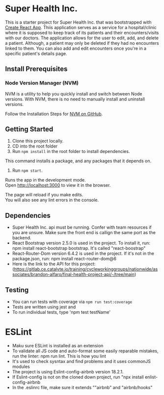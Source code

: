 # Super Health Inc.

This is a starter project for Super Health Inc. that was bootstrapped with [Create React App](https://github.com/facebook/create-react-app).
Thiis application serves as a service for a hospital/clinic where it is supposed to keep track of its patients and their encounters/visits with our doctors. The application allows for the user to edit, add, and delete a patient. Although, a patient may only be deleted if they had no encounters linked to them. You can also add and edit encounters once you're in a specific patient's details page.

## Install Prerequisites

### Node Version Manager (NVM)

NVM is a utility to help you quickly install and switch between Node versions. With NVM, there is no need to manually install and uninstall versions.

Follow the Installation Steps for [NVM on GitHub](https://github.com/coreybutler/nvm-windows).

## Getting Started

1. Clone this project locally.
1. CD into the root folder
1. Run `npm install` in the root folder to install dependencies.

This command installs a package, and any packages that it depends on.

1. Run `npm start`.

Runs the app in the development mode.\
Open [http://localhost:3000](http://localhost:3000) to view it in the browser.

The page will reload if you make edits.\
You will also see any lint errors in the console.

## Dependencies
* Super Health Inc. api must be running. Confer with team resources if you are unsure. Make sure the front end is callign the same port as the backend.
* React Bootstrap version 2.5.0 is used in the project. To install it, run: npm install react-bootstrap bootstrap. It's called "react-boostrap"
* React-Router-Dom version 6.4.2 is used in the project. If it's not in the package.json, run: npm install react-router-dom@6
* Here is the link to the API for this project: (https://gitlab.ce.catalyte.io/training/cycleworkinggroups/nationwide/associates/brandon-alfaro/final-health-project-api/-/tree/main)

## Testing
* You can run tests with coverage via `npm run test:coverage`
* Tests are written using jest and 
* To run individual tests, type 'npm test testName'

# ESLint
* Maku sure ESLint is installed as an extension
* To validate all JS code and auto-format some easily reparable mistakes, run the linter: npm run lint. This is how you lint
* It's used to check sysntax and find problems and it uses commonJS modules
* The project is using Eslint-config-airbnb version 18.2.1.
* If Eslint-config is not on the cloned down project, run "npx install enlist-config-airbnb
* In the .eslinrc file, make sure it extends ""airbnb" and "airbnb/hooks"
